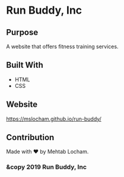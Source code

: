 # Run Buddy, Inc

## Purpose
A website that offers fitness training services.

## Built With
* HTML
* CSS

## Website
https://mslocham.github.io/run-buddy/

## Contribution
Made with ❤️ by Mehtab Locham.

### &copy 2019 Run Buddy, Inc
